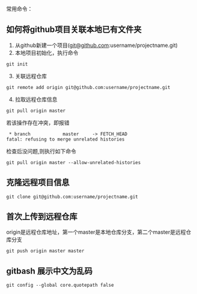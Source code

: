 常用命令：
## 如何将github项目关联本地已有文件夹
1. 从github新建一个项目(git@github.com:username/projectname.git)
2. 本地项目初始化，执行命令
```
git init
```
3. 关联远程仓库
```
git remote add origin git@github.com:username/projectname.git
```
4. 拉取远程仓库信息
```
git pull origin master
```
若该操作存在冲突，即报错
```
 * branch            master     -> FETCH_HEAD
fatal: refusing to merge unrelated histories
```
检查后没问题,则执行如下命令
```
git pull origin master --allow-unrelated-histories
```


## 克隆远程项目信息
```
git clone git@github.com:username/projectname.git
```


## 首次上传到远程仓库
origin是远程仓库地址，第一个master是本地仓库分支，第二个master是远程仓库分支
```
git push origin master master
```

## gitbash 展示中文为乱码
```
git config --global core.quotepath false
```
